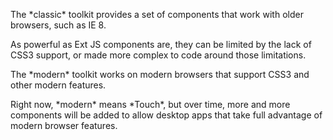 
<div type="expander" caption="Classic">
<p>
The *classic* toolkit provides a set of components that work with 
older browsers, such as IE 8.
</p><p>
As powerful as Ext JS components are, they can be limited by the 
lack of CSS3 support, or made more complex to code around those
limitations.
</p>
</div>

<div type="expander" caption="Modern">
<p>
The *modern* toolkit works on modern browsers that support CSS3 and other modern features.
</p><p>
Right now, *modern* means *Touch*, but over time, more and more components 
will be added to allow desktop apps that take full advantage of modern browser features.
</p>
</div>